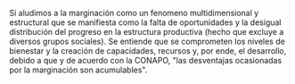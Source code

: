 Si aludimos a la marginación como un fenomeno multidimensional y estructural que se manifiesta como la falta de oportunidades y la desigual distribución del progreso en la estructura productiva (hecho que excluye a diversos grupos sociales). Se entiende que se comprometen los niveles de bienestar y la creación de capacidades, recursos y, por ende, el desarrollo, debido a que y de acuerdo con la CONAPO, "las desventajas  ocasionadas por la marginación son acumulables". 

